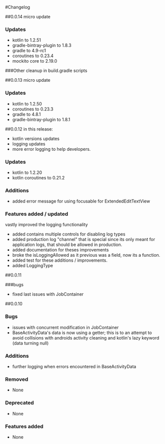 #Changelog

##0.0.14
micro update

### Updates
- kotlin to 1.2.51
- gradle-bintray-plugin to 1.8.3
- gradle to 4.9-rc1
- coroutines to 0.23.4 
- mockito core to 2.19.0

###Other
cleanup in build.gradle scripts
 

##0.0.13 
micro update

### Updates
- kotlin to 1.2.50
- coroutines to 0.23.3
- gradle to 4.8.1
- gradle-bintray-plugin to 1.8.1

##0.0.12
in this release:
- kotlin versions updates
- logging updates
- more error logging to help developers.



### Updates
- kotlin to 1.2.20
- kotlin coroutines to 0.21.2

### Additions

- added error message for using focusable for ExtendedEditTextView
### Features added / updated
vastly improved the logging functionality

- added contains multiple controls for disabling log types
- added production log "channel" that is special since its only meant for application logs, that should be allowed in production.
- added documentation for theses improvements
- broke the isLoggingAllowed as it previous was a field, now its a function. 
- added test for these additions / improvements.
- added LoggingType


##0.0.11
  
###bugs
- fixed last issues with JobContainer

##0.0.10

### Bugs
- issues with concurrent modification in JobContainer
- BaseActivityData's data is now using a getter; this is to an attempt to avoid collisions with androids activity cleaning and kotlin's lazy keyword (data turning null)
### Additions
- further logging when errors encountered in BaseActivityData
### Removed
- None
### Deprecated
- None
### Features added
- None


